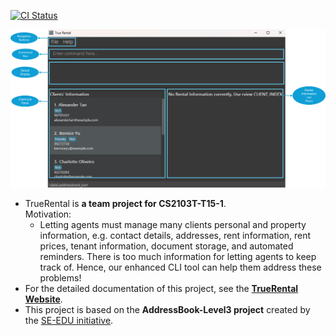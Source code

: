 [![CI Status](https://github.com/AY2425S1-CS2103T-T15-1/tp/workflows/Java%20CI/badge.svg)](https://github.com/AY2425S1-CS2103T-T15-1/tp/actions)

![image](docs/images/uiWithDescription.png)

* TrueRental is **a team project for CS2103T-T15-1**.<br>
  Motivation:
  * Letting agents must manage many clients personal and property information, e.g. contact details, addresses, rent information, rent prices, tenant information, document storage, and automated reminders. There is too much information for letting agents to keep track of. Hence, our enhanced CLI tool can help them address these problems!
* For the detailed documentation of this project, see the **[TrueRental Website](https://ay2425s1-cs2103t-t15-1.github.io/tp/)**.
* This project is based on the **AddressBook-Level3 project** created by the [SE-EDU initiative](https://se-education.org).
